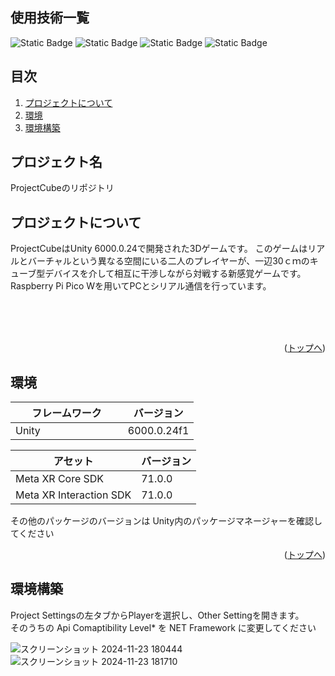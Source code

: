 <div id="top"></div>

## 使用技術一覧

<!-- シールド一覧 -->
<!-- 該当するプロジェクトの中から任意のものを選ぶ-->
<p style="display: inline">
  <!-- フレームワーク一覧 -->
  <img alt="Static Badge" src="https://img.shields.io/badge/build-nothing-green?style=flat"> <img alt="Static Badge" src="https://img.shields.io/badge/-Unity-%23444444?logo=Unity">  <img alt="Static Badge" src="https://img.shields.io/badge/C%23-512BD4?logo=csharp"> <img alt="Static Badge" src="https://img.shields.io/badge/Mathematica-red">
</p>

## 目次

1. [プロジェクトについて](#プロジェクトについて)
2. [環境](#環境)
3. [環境構築](#環境構築)
<!--4. [開発環境構築](#開発環境構築)-->
<!--5. [トラブルシューティング](#トラブルシューティング)-->

## プロジェクト名

ProjectCubeのリポジトリ

<!-- プロジェクトについて -->

## プロジェクトについて

ProjectCubeはUnity 6000.0.24で開発された3Dゲームです。
このゲームはリアルとバーチャルという異なる空間にいる二人のプレイヤーが、一辺30ｃｍのキューブ型デバイスを介して相互に干渉しながら対戦する新感覚ゲームです。
Raspberry Pi Pico Wを用いてPCとシリアル通信を行っています。

<!-- プロジェクトの概要を記載 -->

  <p align="left">
    <br />
    <!-- プロジェクト詳細にBacklogのWikiのリンク -->
    <!--　<a href="Backlogのwikiリンク"><strong>プロジェクト詳細 »</strong></a>　-->
    <br />
    <br />

<p align="right">(<a href="#top">トップへ</a>)</p>


## 環境

<!-- 言語、フレームワーク、ミドルウェア、インフラの一覧とバージョンを記載 -->

| フレームワーク  　　　|  バージョン  |
| --------------------- | ------------ |
| Unity                 | 6000.0.24f1  |

|       アセット        |  バージョン  |
| --------------------- | ------------ |
|    Meta XR Core SDK   |    71.0.0    |
|Meta XR Interaction ​SDK|    71.0.0    |

その他のパッケージのバージョンは Unity内のパッケージマネージャーを確認してください

<p align="right">(<a href="#top">トップへ</a>)</p>

<!-- 環境構築 -->

## 環境構築

Project Settingsの左タブからPlayerを選択し、Other Settingを開きます。  
そのうちの Api Comaptibility Level*  を  NET Framework  に変更してください

![スクリーンショット 2024-11-23 180444](https://github.com/user-attachments/assets/47c7c07e-a528-4ef2-beb9-e9d88496e546)
![スクリーンショット 2024-11-23 181710](https://github.com/user-attachments/assets/20edc99b-4b3a-4254-b8fe-ae49209b1538)


